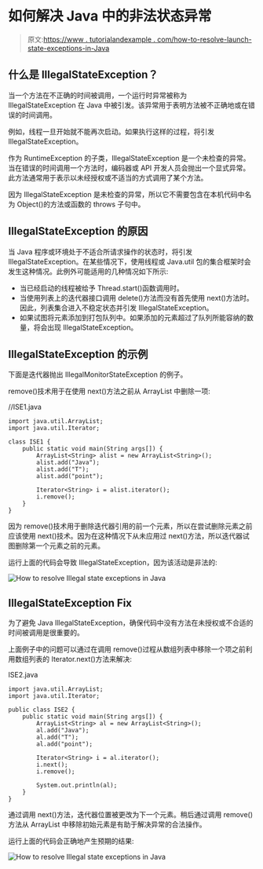 # 如何解决 Java 中的非法状态异常

> 原文:[https://www . tutorialandexample . com/how-to-resolve-launch-state-exceptions-in-Java](https://www.tutorialandexample.com/how-to-resolve-illegal-state-exceptions-in-java)

## 什么是 IllegalStateException？

当一个方法在不正确的时间被调用，一个运行时异常被称为 IllegalStateException 在 Java 中被引发。该异常用于表明方法被不正确地或在错误的时间调用。

例如，线程一旦开始就不能再次启动。如果执行这样的过程，将引发 IllegalStateException。

作为 RuntimeException 的子类，IllegalStateException 是一个未检查的异常。当在错误的时间调用一个方法时，编码器或 API 开发人员会抛出一个显式异常。此方法通常用于表示以未经授权或不适当的方式调用了某个方法。

因为 IllegalStateException 是未检查的异常，所以它不需要包含在本机代码中名为 Object()的方法或函数的 throws 子句中。

## IllegalStateException 的原因

当 Java 程序或环境处于不适合所请求操作的状态时，将引发 IllegalStateException。在某些情况下，使用线程或 Java.util 包的集合框架时会发生这种情况。此例外可能适用的几种情况如下所示:

*   当已经启动的线程被给予 Thread.start()函数调用时。
*   当使用列表上的迭代器接口调用 delete()方法而没有首先使用 next()方法时。因此，列表集合进入不稳定状态并引发 IllegalStateException。
*   如果试图将元素添加到打包队列中。如果添加的元素超过了队列所能容纳的数量，将会出现 IllegalStateException。

## IllegalStateException 的示例

下面是迭代器抛出 IllegalMonitorStateException 的例子。

remove()技术用于在使用 next()方法之前从 ArrayList 中删除一项:

//ISE1.java

```
import java.util.ArrayList;
import java.util.Iterator;

class ISE1 {
    public static void main(String args[]) {
        ArrayList<String> alist = new ArrayList<String>();
        alist.add("Java");
        alist.add("T");
        alist.add("point");

        Iterator<String> i = alist.iterator();
        i.remove();
    }
} 
```

因为 remove()技术用于删除迭代器引用的前一个元素，所以在尝试删除元素之前应该使用 next()技术。因为在这种情况下从未应用过 next()方法，所以迭代器试图删除第一个元素之前的元素。

运行上面的代码会导致 IllegalStateException，因为该活动是非法的:

![How to resolve Illegal state exceptions in Java](../Images/8b912c280a8408a8313847b9dc364d93.png)  

## IllegalStateException Fix

为了避免 Java IllegalStateException，确保代码中没有方法在未授权或不合适的时间被调用是很重要的。

上面例子中的问题可以通过在调用 remove()过程从数组列表中移除一个项之前利用数组列表的 Iterator.next()方法来解决:

ISE2.java

```
import java.util.ArrayList;
import java.util.Iterator;

public class ISE2 {
    public static void main(String args[]) {
        ArrayList<String> al = new ArrayList<String>();
        al.add("Java");
        al.add("T");
        al.add("point");

        Iterator<String> i = al.iterator();
        i.next();
        i.remove();

        System.out.println(al);  
    }
} 
```

通过调用 next()方法，迭代器位置被更改为下一个元素。稍后通过调用 remove()方法从 ArrayList 中移除初始元素是有助于解决异常的合法操作。

运行上面的代码会正确地产生预期的结果:

![How to resolve Illegal state exceptions in Java](../Images/6bb32ed178612e653431eae3e3f690fb.png)